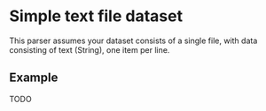 # Simple text file dataset

This parser assumes your dataset consists of a single file, with data consisting of text (String), one item per line.

## Example
TODO
